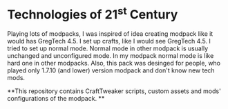 # Technologies of 21<sup>st</sup> Century

Playing lots of modpacks, I was inspired of idea creating modpack like it would has GregTech 4.5. I set up crafts, like I would see GregTech 4.5. I tried to set up normal mode. Normal mode in other modpack is usually unchanged and unconfigured mode. In my modpack normal mode is like hard one in other modpacks. Also, this pack was desinged for people, who played only 1.7.10 (and lower) version modpack and don't know new tech mods.

**This repository contains CraftTweaker scripts, custom assets and mods' configurations of the modpack. **